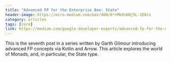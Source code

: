 ```yaml
---
title: "Advanced FP for the Enterprise Bee: State"
header-image: https://miro.medium.com/max/460/0*rMk9skNj5L-1E6cs
category: articles
tags: [core]
link: https://medium.com/google-developer-experts/advanced-fp-for-the-enterprise-bee-state-4f8fd2d8098b
---
```


This is the seventh post in a series written by Garth Gilmour introducing advanced FP concepts via Kotlin and Arrow. This article explores the world of Monads, and, in particular, the State type.
